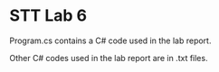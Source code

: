 # STT Lab 6
Program.cs contains a C# code used in the lab report.

Other C# codes used in the lab report are in .txt files.